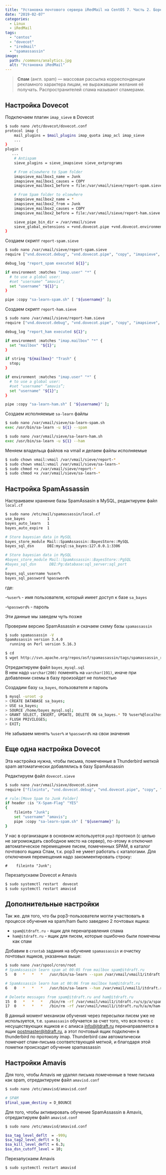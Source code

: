 ```yaml
---
title: "Установка почтового сервера iRedMail на CentOS 7. Часть 2. Боремся со спамом"
date: "2019-02-07"
categories: 
  - Linux
  - iRedMail
tags: 
  - "centos"
  - "dovecot"
  - "iredmail"
  - "spamassassin"
image:
  path: /commons/analytics.jpg
  alt: "Установка iRedMail"
---
```


> **Спам** (англ. spam) — массовая рассылка корреспонденции рекламного характера лицам, не выражавшим желания её получать. Распространителей спама называют спамерами.

## Настройка Dovecot

Подключаем плагин `imap_sieve` в Dovecot

```sh
$ sudo nano /etc/dovecot/dovecot.conf
protocol imap {
    mail_plugins = $mail_plugins imap_quota imap_acl imap_sieve
    ...
}
plugin {
   ...
    # Antispam
    sieve_plugins = sieve_imapsieve sieve_extprograms

    # From elsewhere to Spam folder
    imapsieve_mailbox1_name = Junk
    imapsieve_mailbox1_causes = COPY
    imapsieve_mailbox1_before = file:/var/vmail/sieve/report-spam.sieve

    # From Spam folder to elsewhere
    imapsieve_mailbox2_name = *
    imapsieve_mailbox2_from = Junk
    imapsieve_mailbox2_causes = COPY
    imapsieve_mailbox2_before = file:/var/vmail/sieve/report-ham.sieve

    sieve_pipe_bin_dir = /var/vmail/sieve
    sieve_global_extensions = +vnd.dovecot.pipe +vnd.dovecot.environment +vnd.dovecot.debug
}
```

Создаем скрипт `report-spam.sieve`

```sh
$ sudo nano /var/vmail/sieve/report-spam.sieve
require ["vnd.dovecot.debug", "vnd.dovecot.pipe", "copy", "imapsieve", "environment", "variables"];

debug_log "report_spam executed ${1}";

if environment :matches "imap.user" "*" {
  # to use a global user: 
  #set "username" “amavis”;
  set "username" "${1}";
}

pipe :copy "sa-learn-spam.sh" [ "${username}" ];
```

Создаем скрипт `report-ham.sieve`

```sh
$ sudo nano /var/vmail/sieve/report-ham.sieve
require ["vnd.dovecot.debug", "vnd.dovecot.pipe", "copy", "imapsieve", "environment", "variables"];

debug_log "report_ham executed ${1}";

if environment :matches "imap.mailbox" "*" {
  set "mailbox" "${1}";
}

if string "${mailbox}" "Trash" {
  stop;
}

if environment :matches "imap.user" "*" {
  # to use a global user: 
  #set "username" “amavis”;
  set "username" "${1}";
}

pipe :copy "sa-learn-ham.sh" [ "${username}" ];
```

Создаем исполняемые `sa-learn` файлы

```sh
$ sudo nano /var/vmail/sieve/sa-learn-spam.sh 
exec /usr/bin/sa-learn -u ${1} --spam
```

```sh
$ sudo nano /var/vmail/sieve/sa-learn-ham.sh
exec /usr/bin/sa-learn -u ${1} --ham
```

Меняем владельца файлов на vmail и делаем файлы исполняемые

```sh
$ sudo chown vmail:vmail /var/vmail/sieve/report-*
$ sudo chown vmail:vmail /var/vmail/sieve/sa-learn-*
$ sudo chmod +x /var/vmail/sieve/report-*
$ sudo chmod +x /var/vmail/sieve/sa-learn-*
```

## Настройка SpamAssassin

Настраиваем хранение базы SpamAssasin в MySQL, редактируем файл `local.cf`

```sh
$ sudo nano /etc/mail/spamassassin/local.cf
use_bayes          1
bayes_auto_learn   1
bayes_auto_expire  1

# Store bayesian data in MySQL
bayes_store_module Mail::SpamAssassin::BayesStore::MySQL
bayes_sql_dsn      DBI:mysql:sa_bayes:127.0.0.1:3306

# Store bayesian data in MySQL
#bayes_store_module Mail::SpamAssassin::BayesStore::PgSQL
#bayes_sql_dsn      DBI:Pg:database:sql_server:sql_port
#
bayes_sql_username %user%
bayes_sql_password %password%
```

где:

-`%user%` - имя пользователя, который имеет доступ к базе `sa_bayes`

-`%password%` - пароль

Эти данные мы заведем чуть позже

Проверим версию SpamAssassin и скачаем схему базы `spamassassin`

```sh
$ sudo spamassassin -V
SpamAssassin version 3.4.0
  running on Perl version 5.16.3

$ cd
$ wget http://svn.apache.org/repos/asf/spamassassin/tags/spamassassin_release_3_4_0/sql/bayes_mysql.sql
```

Отредактируем файл `bayes_mysql.sql`  
В нем надо `varchar(200)` поменять на `varchar(191)`, иначе при добавлении схемы в базу произойдет не полностью

Создадим базу `sa_bayes`, пользователя и пароль

```sh
$ mysql -uroot -p
> CREATE DATABASE sa_bayes;
> USE sa_bayes;
> SOURCE /home/bayes_mysql.sql;
> GRANT SELECT, INSERT, UPDATE, DELETE ON sa_bayes.* TO %user%@localhost IDENTIFIED BY '%password%';
> FLUSH PRIVILEGES;
> EXIT;
```

Не забываем менять `%user%` и `%password%` на свои значения

## Еще одна настройка Dovecot

Эта настройка нужна, чтобы письма, помеченные в Thunderbird меткой spam автоматически добавлялись в базу SpamAssassin

Редактируем файл `dovecot.sieve`

```sh
$ sudo nano /var/vmail/sieve/dovecot.sieve
require ["fileinto", "vnd.dovecot.debug", "vnd.dovecot.pipe", "copy", "environment", "variables"];

# rule:[Move Spam to Junk Folder]
if header :is "X-Spam-Flag" "YES"
{
    fileinto "Junk";
    set "username" "amavis";
    pipe :copy "sa-learn-spam.sh" [ "${username}" ];
}
```

У нас в организации в основном используется `pop3` протокол (с целью не загромождать свободное место на сервер), по-этому я отключил автоматическое перемещение писем, помеченных SPAM, в каталог почтового ящика Спам, т.к. pop3 не умеет работать с каталогами. Для отключения перемещения надо закомментировать строку:

```
#    fileinto "Junk";
```

Перезапускаем Dovecot и Amavis

```sh
$ sudo systemctl restart  dovecot
$ sudo systemctl restart amavisd
```

## Дополнительные настройки

Так же. для того, что бы pop3-пользователи могли участвовать в процессе обучения на spam/ham было заведено 2 почтовых ящика:  
- `spam@itdraft.ru` - ящик для перенаправления спама  
- `ham@itdraft.ru` - ящик для писем, которые ошибочно были помечены как спам

Добавим в `сrontab` задания на обучение `spamassassin` и очистку почтовых ящиков, указанных выше:

```sh
$ sudo nano /var/spool/cron/root
# SpamAssassin learn spam at 00:05 from mailbox spam@itdraft.ru
5   0   *   *   *   /usr/bin/sa-learn --spam /var/vmail/vmail1/itdraft.ru/s/p/a/spam-2019.02.01.13.15.26/Maildir/new/

# SpamAssassin learn ham at 00:06 from mailbox ham@itdraft.ru
6   0   *   *   *   /usr/bin/sa-learn --ham /var/vmail/vmail1/itdraft.ru/h/a/m/ham-2019.02.01.13.16.51/Maildir/new/

# Deleete messages from spam@itdraft.ru and ham@itdraft.ru
15  0   *   *   *   /bin/rm -rf /var/vmail/vmail1/itdraft.ru/s/p/a/spam-2019.02.01.13.15.26/Maildir/new/*
17  0   *   *   *   /bin/rm -rf /var/vmail/vmail1/itdraft.ru/h/a/m/ham-2019.02.01.13.16.51/Maildir/new/*
```

В данный момент механизм обучения через пересылки писем уже не используется, т.е. `spamassasin` обучается за счет того, что вся почта с несуществующих ящиков и с алиаса info@itdraft.ru перенаправляется в ящик postmaster@itdraft.ru, а этот почтовый ящик подключен в thunderbird по протоколу imap. Thunderbird сам автоматически помечает спам-письма соответствующей меткой, и благодаря этой пометки происходит обучение spamassassin

## Настройки Amavis

Для того, чтобы Amavis не удалял письма помеченные в теме письма как spam, отредактируем файл `amavisd.conf`

```sh
$ sudo nano /etc/amavisd/amavisd.conf

# SPAM
$final_spam_destiny = D_BOUNCE
```

Для того, чтобы активировать обучение SpamAssassin в Amavis, отредактируем файл `amavisd.conf`

```sh
$ sudo nano /etc/amavisd/amavisd.conf

$sa_tag_level_deflt  = -999;
$sa_tag2_level_deflt = 5;
$sa_kill_level_deflt = 6.3;
$sa_dsn_cutoff_level = 10;
```

Перезапускаем Amavis

```sh
$ sudo systemctl restart amavisd
```